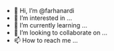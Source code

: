 - 👋 Hi, I’m @farhanardi
- 👀 I’m interested in ...
- 🌱 I’m currently learning ...
- 💞️ I’m looking to collaborate on ...
- 📫 How to reach me ...

<!---
farhanardi/farhanardi is a ✨ special ✨ repository because its `README.md` (this file) appears on your GitHub profile.
You can click the Preview link to take a look at your changes.
--->
